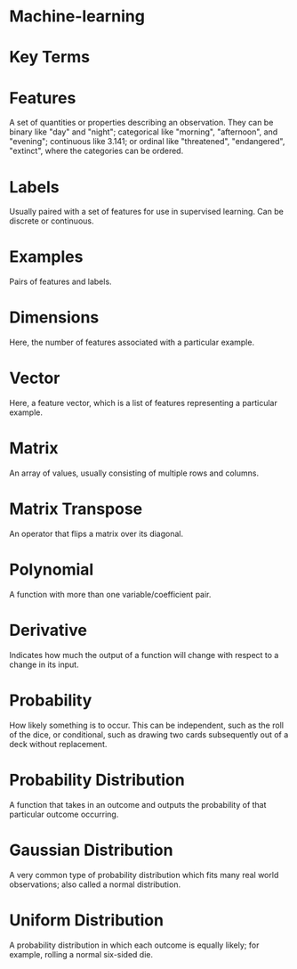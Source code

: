 # Machine-learning

# Key Terms
# Features
A set of quantities or properties describing an observation. They can be binary like "day" and "night"; categorical like "morning", "afternoon", and "evening"; continuous like 3.141; or ordinal like "threatened", "endangered", "extinct", where the categories can be ordered.

# Labels
Usually paired with a set of features for use in supervised learning. Can be discrete or continuous.

# Examples
Pairs of features and labels.

# Dimensions
Here, the number of features associated with a particular example.

# Vector
Here, a feature vector, which is a list of features representing a particular example.

# Matrix
An array of values, usually consisting of multiple rows and columns.

# Matrix Transpose
An operator that flips a matrix over its diagonal.

# Polynomial
A function with more than one variable/coefficient pair.

# Derivative
Indicates how much the output of a function will change with respect to a change in its input.

# Probability
How likely something is to occur. This can be independent, such as the roll of the dice, or conditional, such as drawing two cards subsequently out of a deck without replacement.

# Probability Distribution
A function that takes in an outcome and outputs the probability of that particular outcome occurring.

# Gaussian Distribution
A very common type of probability distribution which fits many real world observations; also called a normal distribution.

# Uniform Distribution
A probability distribution in which each outcome is equally likely; for example, rolling a normal six-sided die.

